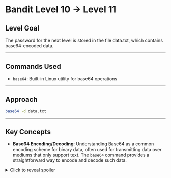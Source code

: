 # Bandit Level 10 → Level 11

## Level Goal

The password for the next level is stored in the file data.txt, which contains base64-encoded data.

***

## Commands Used

- `base64`: Built-in Linux utility for base64 operations

***

## Approach

```bash
base64 -d data.txt
```

***

## Key Concepts

- **Base64 Encoding/Decoding**: Understanding Base64 as a common encoding scheme for binary data, often used for transmitting data over mediums that only support text. The `base64` command provides a straightforward way to encode and decode such data.

<details>
  <summary>Click to reveal spoiler</summary>

  The password is dtR173fZKb0RRsDFSGsg2RWnpNVj3qRr 
</details>
